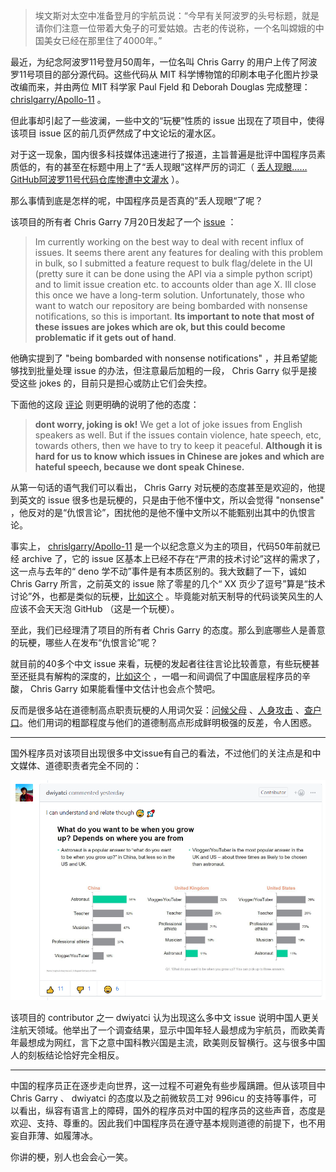 > 埃文斯对太空中准备登月的宇航员说：“今早有关阿波罗的头号标题，就是请你们注意一位带着大兔子的可爱姑娘。古老的传说称，一个名叫嫦娥的中国美女已经在那里住了4000年。”

最近，为纪念阿波罗11号登月50周年，一位名叫 Chris Garry 的用户上传了阿波罗11号项目的部分源代码。这些代码从 MIT 科学博物馆的印刷本电子化图片抄录改编而来，并由两位 MIT 科学家 Paul Fjeld 和 Deborah Douglas 完成整理： [chrislgarry/Apollo-11](https://github.com/chrislgarry/Apollo-11) 。

但此事却引起了一些波澜，一些中文的“玩梗”性质的 issue 出现在了项目中，使得该项目 issue 区的前几页俨然成了中文论坛的灌水区。

对于这一现象，国内很多科技媒体迅速进行了报道，主旨普遍是批评中国程序员素质低的，有的甚至在标题中用上了“丢人现眼”这样严厉的词汇（ [丢人现眼……GitHub阿波罗11号代码仓库惨遭中文灌水](https://www.qbitai.com/2019/07/5370.html) ）。

那么事情到底是怎样的呢，中国程序员是否真的”丢人现眼“了呢？

该项目的所有者 Chris Garry 7月20日发起了一个 [issue](https://github.com/chrislgarry/Apollo-11/issues/485) ：

>Im currently working on the best way to deal with recent influx of issues. It seems there arent any features for dealing with this problem in bulk, so I submitted a feature request to bulk flag/delete in the UI (pretty sure it can be done using the API via a simple python script) and to limit issue creation etc. to accounts older than age X. Ill close this once we have a long-term solution. Unfortunately, those who want to watch our repository are being bombarded with nonsense notifications, so this is important. **Its important to note that most of these issues are jokes which are ok, but this could become problematic if it gets out of hand**.

他确实提到了 "being bombarded with nonsense notifications" ，并且希望能够找到批量处理 issue 的办法，但注意最后加粗的一段， Chris Garry 似乎是接受这些 jokes 的，目前只是担心或防止它们会失控。

下面他的这段 [评论](https://github.com/chrislgarry/Apollo-11/issues/485#issuecomment-513519612)  则更明确的说明了他的态度：

> **dont worry, joking is ok!** We get a lot of joke issues from English speakers as well. But if the issues contain violence, hate speech, etc, towards others, then we have to try to keep it peaceful. **Although it is hard for us to know which issues in Chinese are jokes and which are hateful speech, because we dont speak Chinese.**

从第一句话的语气我们可以看出， Chris Garry 对玩梗的态度甚至是欢迎的，他提到英文的 issue 很多也是玩梗的，只是由于他不懂中文，所以会觉得 "nonsense" ，他反对的是“仇恨言论”，困扰他的是他不懂中文所以不能甄别出其中的仇恨言论。

事实上， [chrislgarry/Apollo-11](https://github.com/chrislgarry/Apollo-11) 是一个以纪念意义为主的项目，代码50年前就已经 archive 了，它的 issue 区基本上已经不存在“严肃的技术讨论”这样的需求了，这一点与去年的“ deno 学不动”事件是有本质区别的。我大致翻了一下，诚如 Chris Garry 所言，之前英文的 issue 除了零星的几个“ XX 页少了逗号”算是“技术讨论”外，也都是类似的玩梗，[比如这个](https://github.com/chrislgarry/Apollo-11/issues/373) 。毕竟能对航天制导的代码谈笑风生的人应该不会天天泡 GitHub （这是一个玩梗）。

至此，我们已经理清了项目的所有者 Chris Garry 的态度。那么到底哪些人是善意的玩梗，哪些人在发布“仇恨言论”呢？

就目前的40多个中文 issue 来看，玩梗的发起者往往言论比较善意，有些玩梗甚至还挺具有解构的深度的，[比如这个](https://github.com/chrislgarry/Apollo-11/issues/434#issuecomment-513128492) ，一唱一和间调侃了中国底层程序员的辛酸， Chris Garry 如果能看懂中文估计也会点个赞吧。

反而是很多站在道德制高点职责玩梗的人用词欠妥：[问候父母](https://github.com/chrislgarry/Apollo-11/issues/482#issuecomment-513428383) 、[人身攻击](https://github.com/chrislgarry/Apollo-11/issues/482#issuecomment-513428821) 、[查户口](https://github.com/chrislgarry/Apollo-11/issues/482#issuecomment-513441762)。他们用词的粗鄙程度与他们的道德制高点形成鲜明极强的反差，令人困惑。

---

国外程序员对该项目出现很多中文issue有自己的看法，不过他们的关注点是和中文媒体、道德职责者完全不同的：

![1](1.PNG)

该项目的 contributor 之一 dwiyatci 认为出现这么多中文 issue 说明中国人更关注航天领域。他举出了一个调查结果，显示中国年轻人最想成为宇航员，而欧美青年最想成为网红，言下之意中国科教兴国是主流，欧美则反智横行。这与很多中国人的刻板结论恰好完全相反。

---

中国的程序员正在逐步走向世界，这一过程不可避免有些步履蹒跚。但从该项目中 Chris Garry 、 dwiyatci 的态度以及之前微软员工对 996icu 的支持等事件，可以看出，纵容有语言上的障碍，国外的程序员对中国的程序员的这些声音，态度是欢迎、支持、尊重的。因此我们中国程序员在遵守基本规则道德的前提下，也不用妄自菲薄、如履薄冰。

你讲的梗，别人也会会心一笑。